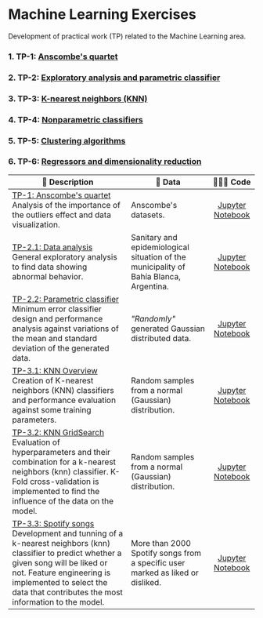 # Machine Learning Exercises

Development of practical work (TP) related to the Machine Learning area.

### 1. TP-1: [Anscombe's quartet](https://github.com/Alejandro-ZZ/Machine-Learning-UNS/tree/master/TP-1)

### 2. TP-2: [Exploratory analysis and parametric classifier](https://github.com/Alejandro-ZZ/Machine-Learning-UNS/tree/master/TP-2)

### 3. TP-3: [K-nearest neighbors (KNN)](https://github.com/Alejandro-ZZ/Machine-Learning-UNS/tree/master/TP-3)

### 4. TP-4: [Nonparametric classifiers](https://github.com/Alejandro-ZZ/Machine-Learning-UNS/tree/master/TP-4)

### 5. TP-5: [Clustering algorithms](https://github.com/Alejandro-ZZ/Machine-Learning-UNS/tree/master/TP-5)

### 6. TP-6: [Regressors and dimensionality reduction](https://github.com/Alejandro-ZZ/Machine-Learning-UNS/tree/master/TP-6)

| 💬 **Description** | 📁 **Data** | 👨🏻‍💻 **Code** |
|--|--|:--:|
| [TP-1: Anscombe's quartet](https://github.com/Alejandro-ZZ/Machine-Learning-UNS/tree/master/TP-1#tp-1-anscombes-quartet)<br>Analysis of the importance of the outliers effect and data visualization.| Anscombe's datasets.| [Jupyter Notebook](https://github.com/Alejandro-ZZ/Machine-Learning-UNS/blob/master/TP-1/1_Anscombe_quartet.ipynb)|
| [TP-2.1: Data analysis](https://github.com/Alejandro-ZZ/Machine-Learning-UNS/tree/master/TP-2#exploratory-analysis)<br>General exploratory analysis to find data showing abnormal behavior.| Sanitary and epidemiological situation of the municipality of Bahía Blanca, Argentina.| [Jupyter Notebook](https://github.com/Alejandro-ZZ/Machine-Learning-UNS/blob/master/TP-2/2_1_Exploratory_analysis.ipynb)|
| [TP-2.2: Parametric classifier](https://github.com/Alejandro-ZZ/Machine-Learning-UNS/tree/master/TP-2#parametric-classifiers)<br>Minimum error classifier design and performance analysis against variations of the mean and standard deviation of the generated data.| *"Randomly"* generated Gaussian distributed data.| [Jupyter Notebook](https://github.com/Alejandro-ZZ/Machine-Learning-UNS/blob/master/TP-2/2_2_Least_error_classifier.ipynb)|
| [TP-3.1: KNN Overview](https://github.com/Alejandro-ZZ/Machine-Learning-UNS/edit/master/TP-3/readme.md#knn-overview)<br>Creation of K-nearest neighbors (KNN) classifiers and performance evaluation against some training parameters.| Random samples from a normal (Gaussian) distribution.| [Jupyter Notebook](https://github.com/Alejandro-ZZ/Machine-Learning-UNS/blob/master/TP-3/3_1_KNN_Overview.ipynb)|
| [TP-3.2: KNN GridSearch](https://github.com/Alejandro-ZZ/Machine-Learning-UNS/edit/master/TP-3/readme.md#knn-gridsearch)<br>Evaluation of hyperparameters and their combination for a k-nearest neighbors (knn) classifier. K-Fold cross-validation is implemented to find the influence of the data on the model.| Random samples from a normal (Gaussian) distribution.| [Jupyter Notebook](https://github.com/Alejandro-ZZ/Machine-Learning-UNS/blob/master/TP-3/3_2_KNN_GridSearch.ipynb)|
| [TP-3.3: Spotify songs](https://github.com/Alejandro-ZZ/Machine-Learning-UNS/edit/master/TP-3/readme.md#spotify-songs)<br>Development and tunning of a k-nearest neighbors (knn) classifier to predict whether a given song will be liked or not. Feature engineering is implemented to select the data that contributes the most information to the model.| More than 2000 Spotify songs from a specific user marked as liked or disliked.| [Jupyter Notebook](https://github.com/Alejandro-ZZ/Machine-Learning-UNS/blob/master/TP-3/3_3_Spotify_songs.ipynb)|
